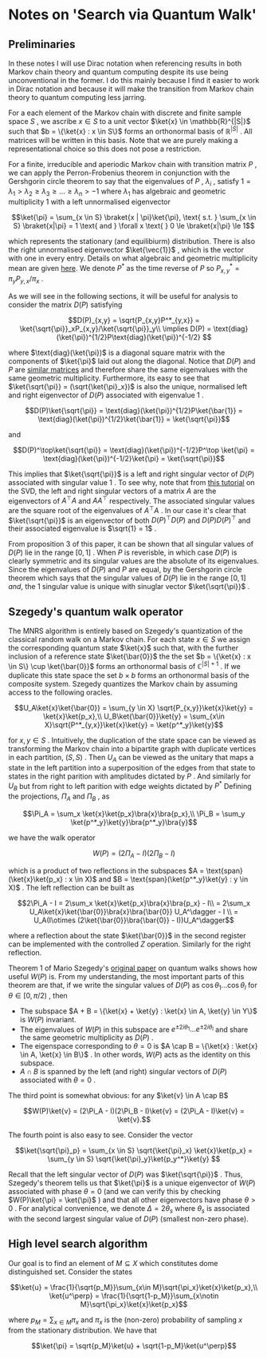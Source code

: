 # Notes on 'Search via Quantum Walk'

## Preliminaries
In these notes I will use Dirac notation when referencing results in both Markov chain theory and quantum computing despite its use being unconventional in the former. I do this mainly because I find it easier to work in Dirac notation and because it will make the transition from Markov chain theory to quantum computing less jarring.

For a each element of the Markov chain with discrete and finite sample space  $`S`$ , we ascribe  $`x \in S`$  to a unit vector  $`\ket{x} \in \mathbb{R}^{|S|}`$  such that  $`b = \{\ket{x} : x \in S\}`$  forms an orthonormal basis of  $`\mathbb{R}^{|S|}`$ . All matrices will be written in this basis. Note that we are purely making a representational choice so this does not pose a restriction.


For a finite, irreducible and aperiodic Markov chain with transition matrix  $`P`$ , we can apply the Perron-Frobenius theorem in conjunction with the Gershgorin circle theorem to say that the eigenvalues of  $`P`$ ,  $`\lambda_i`$ , satisfy  $`1 = \lambda_1 > \lambda_2 \ge \lambda_3 \ge ... \ge \lambda_n > -1`$  where  $`\lambda_1`$  has algebraic and geometric multiplicity  $`1`$  with a left unnormalised eigenvector 

```math
\ket{\pi} = \sum_{x \in S} \braket{x | \pi}\ket{\pi}, \text{ s.t. } \sum_{x \in S} \braket{x|\pi} = 1 \text{ and } \forall x \text{ } 0 \le \braket{x|\pi} \le 1
```
 
which represents the stationary (and equilibiurm) distribution. There is also the right unnormalised eigenvector  $`\ket{\vec{1}}`$ , which is the vector with one in every entry. Details on what algebraic and geometric multiplicity mean are given [here](https://www.statlect.com/matrix-algebra/algebraic-and-geometric-multiplicity-of-eigenvalues). We denote  $`P^*`$  as the time reverse of  $`P`$  so  $`P^*_{x,y} = \pi_y P_{y,x}/\pi_x`$ . 


As we will see in the following sections, it will be useful for analysis to consider the matrix  $`D(P)`$  satisfying

```math
D(P)_{x,y} = \sqrt{P_{x,y}P^*_{y,x}} = \ket{\sqrt{\pi}}_xP_{x,y}/\ket{\sqrt{\pi}}_y\\
\implies D(P) = \text{diag}(\ket{\pi})^{1/2}P\text{diag}(\ket{\pi})^{-1/2} 
```


where  $`\text{diag}(\ket{\pi})`$  is a diagonal square matrix with the components of  $`\ket{\pi}`$  laid out along the diagonal. Notice that  $`D(P)`$  and  $`P`$  are [similar matrices](https://math.stackexchange.com/questions/8339/similar-matrices-have-the-same-eigenvalues-with-the-same-geometric-multiplicity) and therefore share the same eigenvalues with the same geometric multiplicity. Furthermore, its easy to see that  $`\ket{\sqrt{\pi}} = (\sqrt{\ket{\pi}_x})`$  is also the unique, normalised left and right eigenvector of  $`D(P)`$  associated with eigenvalue  $`1`$ .

```math
D(P)\ket{\sqrt{\pi}} = \text{diag}(\ket{\pi})^{1/2}P\ket{\bar{1}} = \text{diag}(\ket{\pi})^{1/2}\ket{\bar{1}} = \ket{\sqrt{\pi}}
```

and

```math
D(P)^\top\ket{\sqrt{\pi}} = \text{diag}(\ket{\pi})^{-1/2}P^\top \ket{\pi} = \text{diag}(\ket{\pi})^{-1/2}\ket{\pi} = \ket{\sqrt{\pi}}
```

This implies that  $`\ket{\sqrt{\pi}}`$  is a left and right singular vector of  $`D(P)`$  associated with singular value  $`1`$ . To see why, note that from [this tutorial](https://gregorygundersen.com/blog/2018/12/20/svd-proof/#4-textbfu_i-is-a-unit-eigenvector-of-aatop) on the SVD, the left and right singular vectors of a matrix  $`A`$  are the eigenvectors of  $`A^\top A`$  and  $`A A^\top`$  respectively. The associated singular values are the square root of the eigenvalues of  $`A^\top A`$ . In our case it's clear that  $`\ket{\sqrt{\pi}}`$  is an eigenvector of both  $`D(P)^\top D(P)`$  and  $`D(P)D(P)^\top`$  and their associated eigenvalue is  $`\sqrt{1} = 1`$ . 

From proposition 3 of this paper, it can be shown that all singular values of  $`D(P)`$  lie in the range  $`[0, 1]`$ . When  $`P`$  is reverisble, in which case  $`D(P)`$  is clearly symmetric and its singular values are the absolute of its eigenvalues. Since the eigenvalues of  $`D(P)`$  and  $`P`$  are equal, by the Gershgorin circle theorem which says that the singular values of  $`D(P)`$  lie in the range  $`[0,1]`$  *and*, the  $`1`$  singular value is unique with sinuglar vector  $`\ket{\sqrt{\pi}}`$ .


## Szegedy's quantum walk operator
The MNRS algorithm is entirely based on Szegedy's quantization of the classical random walk on a Markov chain. For each state  $`x \in S`$  we assign the corresponding quantum state  $`\ket{x}`$  such that, with the further inclusion of a reference state  $`\ket{\bar{0}}`$  the the set  $`b = \{\ket{x} : x \in S\} \cup \ket{\bar{0}}`$  forms an orthonormal basis of  $`\mathbb{C}^{|S|+1}`$ . If we duplicate this state space the set  $`b\times b`$  forms an orthonormal basis of the composite system. Szegedy quantizes the Markov chain by assuming access to the following oracles.

```math
U_A\ket{x}\ket{\bar{0}} = \sum_{y \in X} \sqrt{P_{x,y}}\ket{x}\ket{y} = \ket{x}\ket{p_x},\\
U_B\ket{\bar{0}}\ket{y} = \sum_{x\in X}\sqrt{P^*_{y,x}}\ket{x}\ket{y} = \ket{p^*_y}\ket{y}
```

for  $`x,y \in S`$ . Intuitively, the duplication of the state space can be viewed as transforming the Markov chain into a bipartite graph with duplicate vertices in each partition,  $`(S,S)`$ . Then  $`U_A`$  can be viewed as the unitary that maps a state in the left partition into a superposition of the edges from that state to states in the right parition with amplitudes dictated by  $`P`$ . And similarly for  $`U_B`$  but from right to left parition with edge weights dictated by  $`P^*`$   Defining the projections,  $`\Pi_A`$  and  $`\Pi_B`$ , as


```math
\Pi_A = \sum_x \ket{x}\ket{p_x}\bra{x}\bra{p_x},\\
\Pi_B = \sum_y \ket{p^*_y}\ket{y}\bra{p^*_y}\bra{y}
```


we have the walk operator


```math
W(P) = (2\Pi_A - I)(2\Pi_B - I)
```




which is a product of two reflections in the subspaces  $`A = \text{span}(\ket{x}\ket{p_x} : x \in X)`$  and  $`B = \text{span}(\ket{p^*_y}\ket{y} : y \in X)`$ . The left reflection can be built as


```math
2\Pi_A - I = 2\sum_x \ket{x}\ket{p_x}\bra{x}\bra{p_x} - I\\
= 2\sum_x U_A\ket{x}\ket{\bar{0}}\bra{x}\bra{\bar{0}} U_A^\dagger - I \\
= U_A(I\otimes (2\ket{\bar{0}}\bra{\bar{0}} - I))U_A^\dagger
```


where a reflection about the state  $`\ket{\bar{0}}`$  in the second register can be implemented with the controlled  $`Z`$  operation. Similarly for the right reflection. 

Theorem 1 of Mario Szegedy's [original paper](https://ieeexplore.ieee.org/document/1366222) on quantum walks shows how useful  $`W(P)`$  is. From my understanding, the most important parts of this theorem are that, if we write the singular values of  $`D(P)`$  as  $`\cos \theta_1 ... \cos \theta_l`$  for  $`\theta \in [0, \pi/2)`$ , then 
- The subspace  $`A + B = \{\ket{x} + \ket{y} : \ket{x} \in A, \ket{y} \in Y\}`$  is  $`W(P)`$  invariant. 
- The eigenvalues of  $`W(P)`$  in this subspace are  $`e^{\pm2i\theta_1} ... e^{\pm2i\theta_l}`$  and share the same geometric multiplicity as  $`D(P)`$ .
- The eigenspace corresponding to  $`\theta = 0`$  is  $`A \cap B = \{\ket{x} : \ket{x} \in A, \ket{x} \in B\}`$ . In other words,  $`W(P)`$  acts as the identity on this subspace.
-  $`A\cap B`$  is spanned by the left (and right) singular vectors of  $`D(P)`$  associated with  $`\theta = 0`$ .

The third point is somewhat obvious: for any  $`\ket{v} \in A \cap B`$  

```math
W(P)\ket{v} = (2\Pi_A - I)(2\Pi_B - I)\ket{v} = (2\Pi_A - I)\ket{v} = \ket{v}.
```

The fourth point is also easy to see. Consider the vector

```math
\ket{\sqrt{\pi}_p} = \sum_{x \in S} \sqrt{\ket{\pi}_x} \ket{x}\ket{p_x} = \sum_{y \in S} \sqrt{\ket{\pi}_y}\ket{p_y^*}\ket{y} 
```


Recall that the left singular vector of  $`D(P)`$  was  $`\ket{\sqrt{\pi}}`$ . Thus, Szegedy's theorem tells us that  $`\ket{\pi}`$  is a unique eigenvector of  $`W(P)`$  associated with phase  $`\theta = 0`$  (and we can verify this by checking  $`W(P)\ket{\pi} = \ket{\pi}`$ ) and that all other eigenvectors have phase  $`\theta > 0`$ . For analytical convenience, we denote  $`\Delta = 2\theta_s`$  where  $`\theta_s`$  is associated with the second largest singular value of  $`D(P)`$  (smallest non-zero phase).

## High level search algorithm

Our goal is to find an element of  $`M \subseteq X`$  which constitutes dome distinguished set. Consider the states


```math
\ket{u} = \frac{1}{\sqrt{p_M}}\sum_{x\in M}\sqrt{\pi_x}\ket{x}\ket{p_x},\\
\ket{u^\perp} = \frac{1}{\sqrt{1-p_M}}\sum_{x\notin M}\sqrt{\pi_x}\ket{x}\ket{p_x}
```


where  $`p_M = \sum_{x\in M} \pi_x`$  and  $`\pi_x`$  is the (non-zero) probability of sampling  $`x`$  from the stationary distribution. We have that


```math
\ket{\pi} = \sqrt{p_M}\ket{u} + \sqrt{1-p_M}\ket{u^\perp}
```


